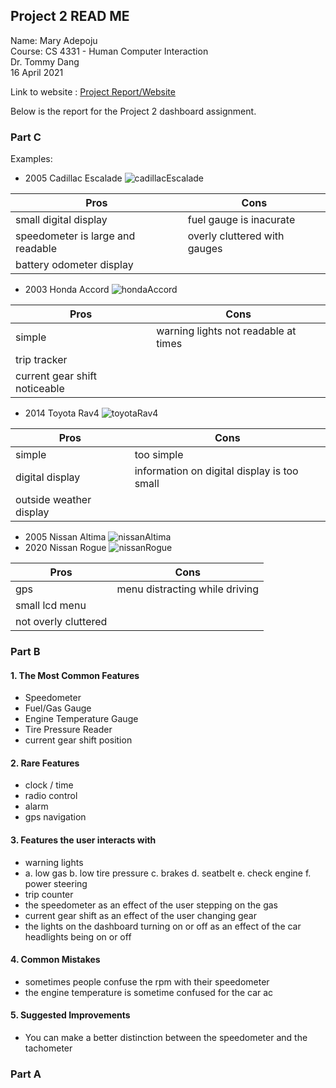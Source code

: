 ## Project 2 READ ME

Name: Mary Adepoju  
Course: CS 4331 - Human Computer Interaction  
Dr. Tommy Dang  
16 April 2021 

Link to website : [Project Report/Website](https://maryadepoju98.github.io/)
  
Below is the report for the Project 2 dashboard assignment. 

### Part C
Examples:
-   2005 Cadillac Escalade ![cadillacEscalade](https://user-images.githubusercontent.com/43687054/115165201-67048f00-a072-11eb-9706-26b9ed5f95c8.jpeg)

| Pros                              | Cons                        |   
|-----------------------------------|-----------------------------|
| small digital display             | fuel gauge is inacurate     | 
| speedometer is large and readable | overly cluttered with gauges| 
| battery odometer display          |                             |  

-   2003 Honda Accord ![hondaAccord](https://user-images.githubusercontent.com/43687054/115165223-84395d80-a072-11eb-970c-d119febe17dd.jpeg)

| Pros                           | Cons                                 |
|--------------------------------|--------------------------------------|
| simple                         | warning lights not readable at times |
| trip tracker                   |                                      |
| current gear shift noticeable  |                                      |

-   2014 Toyota Rav4 ![toyotaRav4](https://user-images.githubusercontent.com/43687054/115165267-b5b22900-a072-11eb-9e89-5582b299a1ca.jpeg)

| Pros                     | Cons                                        |
|--------------------------|---------------------------------------------|
| simple                   | too simple                                  | 
| digital display          | information on digital display is too small |
| outside weather display  |                                             | 

-   2005 Nissan Altima ![nissanAltima](https://user-images.githubusercontent.com/43687054/115165248-a206c280-a072-11eb-8a39-0a895fd02abe.jpeg)
-   2020 Nissan Rogue ![nissanRogue](https://user-images.githubusercontent.com/43687054/115165231-8ef3f280-a072-11eb-8c27-b33def793ce1.jpg)

| Pros                  | Cons                           |
|-----------------------|--------------------------------|
| gps                   | menu distracting while driving |
| small lcd menu        |                                |
| not overly cluttered  |                                |


### Part B

#### 1. The Most Common Features
- Speedometer
- Fuel/Gas Gauge
- Engine Temperature Gauge
- Tire Pressure Reader
- current gear shift position

#### 2. Rare Features
- clock / time
- radio control
- alarm
- gps navigation

#### 3. Features the user interacts with

- warning lights
- a. low gas
  b. low tire pressure 
  c. brakes
  d. seatbelt 
  e. check engine
  f. power steering
-  trip counter 
-  the speedometer as an effect of the user stepping on the gas
-  current gear shift as an effect of the user changing gear
-  the lights on the dashboard turning on or off as an effect of the car headlights being on or off

#### 4. Common Mistakes
- sometimes people confuse the rpm with their speedometer
- the engine temperature is sometime confused for the car ac

#### 5. Suggested Improvements
- You can make a better distinction between the speedometer and the tachometer


### Part A
